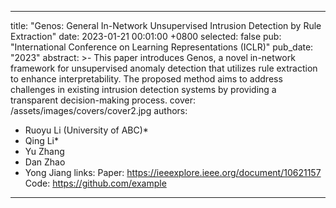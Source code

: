 
---
title:          "Genos: General In-Network Unsupervised Intrusion Detection by Rule Extraction"
date:           2023-01-21 00:01:00 +0800
selected:       false
pub:            "International Conference on Learning Representations (ICLR)"
pub_date:       "2023"
abstract: >-
  This paper introduces Genos, a novel in-network framework for unsupervised anomaly detection that utilizes rule extraction to enhance interpretability. The proposed method aims to address challenges in existing intrusion detection systems by providing a transparent decision-making process.
cover:          /assets/images/covers/cover2.jpg
authors:
  - Ruoyu Li (University of ABC)*
  - Qing Li*
  - Yu Zhang
  - Dan Zhao
  - Yong Jiang
links:
  Paper: https://ieeexplore.ieee.org/document/10621157
  Code: https://github.com/example
---